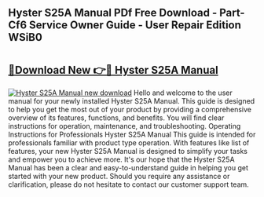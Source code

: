 ## Hyster S25A Manual PDf Free Download - Part-Cf6 Service Owner Guide - User Repair Edition WSiB0

# <h2><a href="http://bc22732.oget.top/?id=Hyster+S25A+Manual">🔗Download New 👉🔴 Hyster S25A Manual</a></h2>

[![Hyster S25A Manual new download](https://i.imgur.com/5g1atiW.png)](http://bc22732.oget.top/?id=Hyster+S25A+Manual)
Hello and welcome to the user manual for your newly installed Hyster S25A Manual. This guide is designed to help you get the most out of your product by providing a comprehensive overview of its features, functions, and benefits. You will find clear instructions for operation, maintenance, and troubleshooting. Operating Instructions for Professionals Hyster S25A Manual This guide is intended for professionals familiar with product type operation. With features like list of features, your new Hyster S25A Manual is designed to simplify your tasks and empower you to achieve more. It's our hope that the Hyster S25A Manual has been a clear and easy-to-understand guide in helping you get started with your new product. Should you require any assistance or clarification, please do not hesitate to contact our customer support team.
